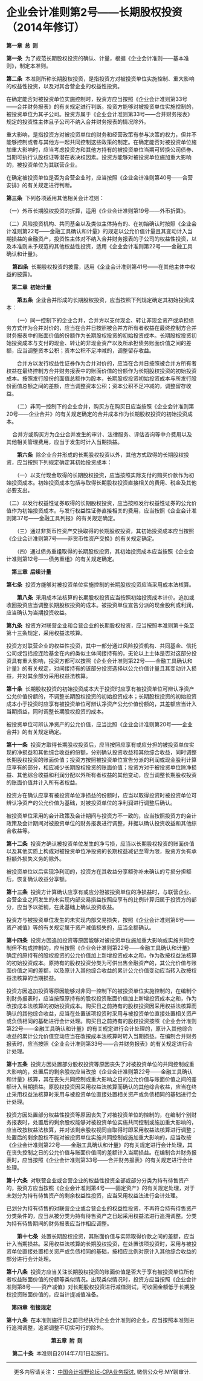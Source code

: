 ﻿企业会计准则第2号——长期股权投资（2014年修订）
==========================

**第一章  总  则**

**第一条**  为了规范长期股权投资的确认、计量，根据《企业会计准则——基本准则》，制定本准则。

**第二条**  本准则所称长期股权投资，是指投资方对被投资单位实施控制、重大影响的权益性投资，以及对其合营企业的权益性投资。

在确定能否对被投资单位实施控制时，投资方应当按照《企业会计准则第33号——合并财务报表》的有关规定进行判断。投资方能够对被投资单位实施控制的，被投资单位为其子公司。投资方属于《企业会计准则第33号——合并财务报表》规定的投资性主体且子公司不纳入合并财务报表的情况除外。

重大影响，是指投资方对被投资单位的财务和经营政策有参与决策的权力，但并不能够控制或者与其他方一起共同控制这些政策的制定。在确定能否对被投资单位施加重大影响时，应当考虑投资方和其他方持有的被投资单位当期可转换公司债券、当期可执行认股权证等潜在表决权因素。投资方能够对被投资单位施加重大影响的，被投资单位为其联营企业。

在确定被投资单位是否为合营企业时，应当按照《企业会计准则第40号——合营安排》的有关规定进行判断。

**第三条**  下列各项适用其他相关会计准则：

（一）外币长期股权投资的折算，适用《企业会计准则第19号——外币折算》。

（二）风险投资机构、共同基金以及类似主体持有的、在初始确认时按照《企业会计准则第22号——金融工具确认和计量》的规定以公允价值计量且其变动计入当期损益的金融资产，投资性主体对不纳入合并财务报表的子公司的权益性投资，以及本准则未予规范的其他权益性投资，适用《企业会计准则第22号——金融工具确认和计量》。

    **第四条**  长期股权投资的披露，适用《企业会计准则第41号——在其他主体中权益的披露》。

　**第二章  初始计量**

　　**第五条**  企业合并形成的长期股权投资，应当按照下列规定确定其初始投资成本：

　　（一）同一控制下的企业合并，合并方以支付现金、转让非现金资产或承担债务方式作为合并对价的，应当在合并日按照被合并方所有者权益在最终控制方合并财务报表中的账面价值的份额作为长期股权投资的初始投资成本。长期股权投资初始投资成本与支付的现金、转让的非现金资产以及所承担债务账面价值之间的差额，应当调整资本公积；资本公积不足冲减的，调整留存收益。

　　合并方以发行权益性证券作为合并对价的，应当在合并日按照被合并方所有者权益在最终控制方合并财务报表中的账面价值的份额作为长期股权投资的初始投资成本。按照发行股份的面值总额作为股本，长期股权投资初始投资成本与所发行股份面值总额之间的差额，应当调整资本公积；资本公积不足冲减的，调整留存收益。

　　（二）非同一控制下的企业合并，购买方在购买日应当按照《企业会计准则第20号——企业合并》的有关规定确定的合并成本作为长期股权投资的初始投资成本。

    合并方或购买方为企业合并发生的审计、法律服务、评估咨询等中介费用以及其他相关管理费用，应当于发生时计入当期损益。

　　**第六条**  除企业合并形成的长期股权投资以外，其他方式取得的长期股权投资，应当按照下列规定确定其初始投资成本：

　　（一）以支付现金取得的长期股权投资，应当按照实际支付的购买价款作为初始投资成本。初始投资成本包括与取得长期股权投资直接相关的费用、税金及其他必要支出。

（二）以发行权益性证券取得的长期股权投资，应当按照发行权益性证券的公允价值作为初始投资成本。与发行权益性证券直接相关的费用，应当按照《企业会计准则第37号——金融工具列报》的有关规定确定。

　　（三）通过非货币性资产交换取得的长期股权投资，其初始投资成本应当按照《企业会计准则第7号——非货币性资产交换》的有关规定确定。

　　（四）通过债务重组取得的长期股权投资，其初始投资成本应当按照《企业会计准则第12号——债务重组》的有关规定确定。

　**第三章  后续计量**

**第七条**  投资方能够对被投资单位实施控制的长期股权投资应当采用成本法核算。

　　**第八条**  采用成本法核算的长期股权投资应当按照初始投资成本计价。追加或收回投资应当调整长期股权投资的成本。被投资单位宣告分派的现金股利或利润，应当确认为当期投资收益。

**第九条**  投资方对联营企业和合营企业的长期股权投资，应当按照本准则第十条至第十三条规定，采用权益法核算。

投资方对联营企业的权益性投资，其中一部分通过风险投资机构、共同基金、信托公司或包括投连险基金在内的类似主体间接持有的，无论以上主体是否对这部分投资具有重大影响，投资方都可以按照《企业会计准则第22号——金融工具确认和计量》的有关规定，对间接持有的该部分投资选择以公允价值计量且其变动计入损益，并对其余部分采用权益法核算。

**第十条**  长期股权投资的初始投资成本大于投资时应享有被投资单位可辨认净资产公允价值份额的，不调整长期股权投资的初始投资成本；长期股权投资的初始投资成本小于投资时应享有被投资单位可辨认净资产公允价值份额的，其差额应当计入当期损益，同时调整长期股权投资的成本。

被投资单位可辨认净资产的公允价值，应当比照《企业会计准则第20号——企业合并》的有关规定确定。

**第十一条**  投资方取得长期股权投资后，应当按照应享有或应分担的被投资单位实现的净损益和其他综合收益的份额，分别确认投资收益和其他综合收益，同时调整长期股权投资的账面价值；投资方按照被投资单位宣告分派的利润或现金股利计算应享有的部分，相应减少长期股权投资的账面价值；投资方对于被投资单位除净损益、其他综合收益和利润分配以外所有者权益的其他变动，应当调整长期股权投资的账面价值并计入所有者权益。

投资方在确认应享有被投资单位净损益的份额时，应当以取得投资时被投资单位可辨认净资产的公允价值为基础，对被投资单位的净利润进行调整后确认。

被投资单位采用的会计政策及会计期间与投资方不一致的，应当按照投资方的会计政策及会计期间对被投资单位的财务报表进行调整，并据以确认投资收益和其他综合收益等。

**第十二条**  投资方确认被投资单位发生的净亏损，应当以长期股权投资的账面价值以及其他实质上构成对被投资单位净投资的长期权益减记至零为限，投资方负有承担额外损失义务的除外。

被投资单位以后实现净利润的，投资方在其收益分享额弥补未确认的亏损分担额后，恢复确认收益分享额。

**第十三条**  投资方计算确认应享有或应分担被投资单位的净损益时，与联营企业、合营企业之间发生的未实现内部交易损益按照应享有的比例计算归属于投资方的部分，应当予以抵销，在此基础上确认投资收益。

投资方与被投资单位发生的未实现内部交易损失，按照《企业会计准则第8号——资产减值》等的有关规定属于资产减值损失的，应当全额确认。

**第十四条**  投资方因追加投资等原因能够对被投资单位施加重大影响或实施共同控制但不构成控制的，应当按照《企业会计准则第22号——金融工具确认和计量》确定的原持有的股权投资的公允价值加上新增投资成本之和，作为改按权益法核算的初始投资成本。原持有的股权投资分类为可供出售金融资产的，其公允价值与账面价值之间的差额，以及原计入其他综合收益的累计公允价值变动应当转入改按权益法核算的当期损益。

投资方因追加投资等原因能够对非同一控制下的被投资单位实施控制的，在编制个别财务报表时，应当按照原持有的股权投资账面价值加上新增投资成本之和，作为改按成本法核算的初始投资成本。购买日之前持有的股权投资因采用权益法核算而确认的其他综合收益，应当在处置该项投资时采用与被投资单位直接处置相关资产或负债相同的基础进行会计处理。购买日之前持有的股权投资按照《企业会计准则第22号——金融工具确认和计量》的有关规定进行会计处理的，原计入其他综合收益的累计公允价值变动应当在改按成本法核算时转入当期损益。在编制合并财务报表时，应当按照《企业会计准则第33号——合并财务报表》的有关规定进行会计处理。

**第十五条**  投资方因处置部分股权投资等原因丧失了对被投资单位的共同控制或重大影响的，处置后的剩余股权应当改按《企业会计准则第22号——金融工具确认和计量》核算，其在丧失共同控制或重大影响之日的公允价值与账面价值之间的差额计入当期损益。原股权投资因采用权益法核算而确认的其他综合收益，应当在终止采用权益法核算时采用与被投资单位直接处置相关资产或负债相同的基础进行会计处理。

投资方因处置部分权益性投资等原因丧失了对被投资单位的控制的，在编制个别财务报表时，处置后的剩余股权能够对被投资单位实施共同控制或施加重大影响的，应当改按权益法核算，并对该剩余股权视同自取得时即采用权益法核算进行调整；处置后的剩余股权不能对被投资单位实施共同控制或施加重大影响的，应当改按《企业会计准则第22号——金融工具确认和计量》的有关规定进行会计处理，其在丧失控制之日的公允价值与账面价值间的差额计入当期损益。在编制合并财务报表时，应当按照《企业会计准则第33号——合并财务报表》的有关规定进行会计处理。

**第十六条**  对联营企业或合营企业的权益性投资全部或部分分类为持有待售资产的，投资方应当按照《企业会计准则第4号——固定资产》的有关规定处理，对于未划分为持有待售资产的剩余权益性投资，应当采用权益法进行会计处理。

已划分为持有待售的对联营企业或合营企业的权益性投资，不再符合持有待售资产分类条件的，应当从被分类为持有待售资产之日起采用权益法进行追溯调整。分类为持有待售期间的财务报表应当作相应调整。

　　**第十七条**  处置长期股权投资，其账面价值与实际取得价款之间的差额，应当计入当期损益。采用权益法核算的长期股权投资，在处置该项投资时，采用与被投资单位直接处置相关资产或负债相同的基础，按相应比例对原计入其他综合收益的部分进行会计处理。 

**第十八条**  投资方应当关注长期股权投资的账面价值是否大于享有被投资单位所有者权益账面价值的份额等类似情况。出现类似情况时，投资方应当按照《企业会计准则第8号——资产减值》对长期股权投资进行减值测试，可收回金额低于长期股权投资账面价值的，应当计提减值准备。

　**第四章  衔接规定**

**第十九条**  在本准则施行日之前已经执行企业会计准则的企业，应当按照本准则进行追溯调整，追溯调整不切实可行的除外。

                              **第五章  附  则**

    **第二十条**  本准则自2014年7月1日起施行。

* * *

     更多内容请关注： [中国会计视野论坛-CPA业务探讨.](https://bbs.esnai.com/thread-5354530-1-3.html) 微信公众号:MY聊审计.